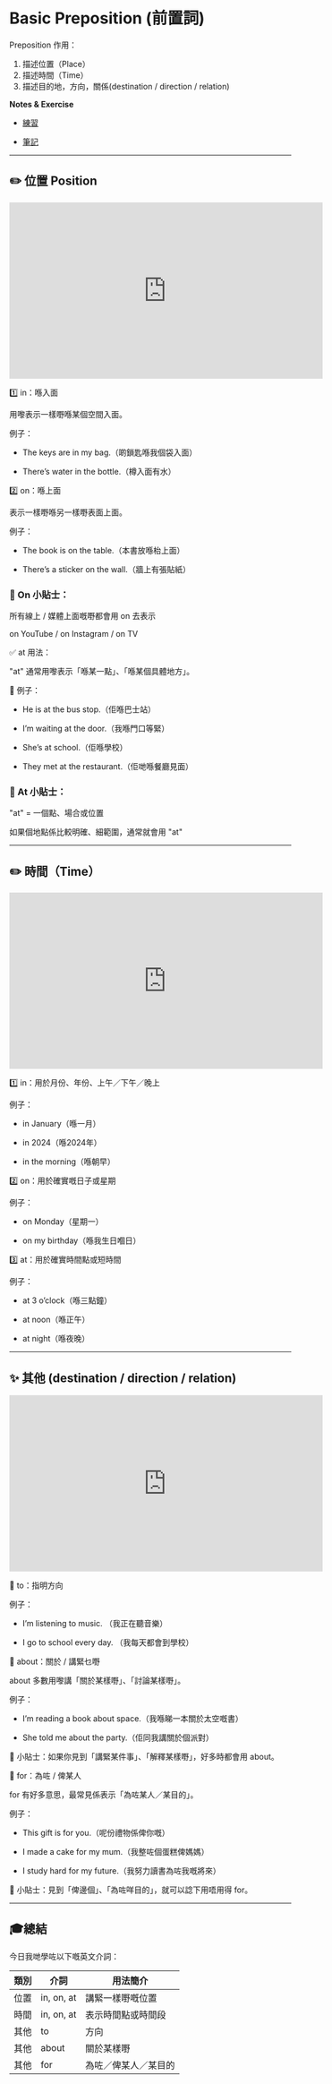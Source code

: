 # Basic Preposition (前置詞)

Preposition 作用：

1. 描述位置（Place）
2. 描述時間（Time）
3. 描述目的地，方向，關係(destination / direction / relation)


__Notes & Exercise__

- [練習](https://res.cloudinary.com/ltdev/image/upload/v1743561865/basic_preposition_ex_azyshi.pdf)

- [筆記](https://res.cloudinary.com/ltdev/image/upload/v1743561865/basic_preposition_bt2cvx.pdf)

---

## ✏️ 位置 Position 


<iframe width="560" height="315" src="https://www.youtube.com/embed/Ji3E2DLJxYc?si=q-etOIfosoFAsF5R" title="YouTube video player" frameborder="0" allow="accelerometer; autoplay; clipboard-write; encrypted-media; gyroscope; picture-in-picture; web-share" referrerpolicy="strict-origin-when-cross-origin" allowfullscreen></iframe>

1️⃣ in：喺入面

用嚟表示一樣嘢喺某個空間入面。

例子：

- The keys are in my bag.（啲鎖匙喺我個袋入面）

- There’s water in the bottle.（樽入面有水）

2️⃣ on：喺上面

表示一樣嘢喺另一樣嘢表面上面。

例子：

- The book is on the table.（本書放喺枱上面）

- There’s a sticker on the wall.（牆上有張貼紙）

### 🎯 On 小貼士：

所有線上 / 媒體上面嘅嘢都會用 on 去表示

on YouTube / on Instagram / on TV


✅ at  用法：

"at" 通常用嚟表示「喺某一點」、「喺某個具體地方」。

📘 例子：

- He is at the bus stop.（佢喺巴士站）

- I’m waiting at the door.（我喺門口等緊）

- She’s at school.（佢喺學校）

- They met at the restaurant.（佢哋喺餐廳見面）

### 🎯 At 小貼士：

"at" = 一個點、場合或位置

如果個地點係比較明確、細範圍，通常就會用 "at"

---

## ✏️ 時間（Time）


<iframe width="560" height="315" src="https://www.youtube.com/embed/8nTvun9R-Hw?si=7Jqq7TarlszqmFdk" title="YouTube video player" frameborder="0" allow="accelerometer; autoplay; clipboard-write; encrypted-media; gyroscope; picture-in-picture; web-share" referrerpolicy="strict-origin-when-cross-origin" allowfullscreen></iframe>

1️⃣ in：用於月份、年份、上午／下午／晚上

例子：

- in January（喺一月）

- in 2024（喺2024年）

- in the morning（喺朝早）

2️⃣ on：用於確實嘅日子或星期

例子：

- on Monday（星期一）

- on my birthday（喺我生日嗰日）

3️⃣ at：用於確實時間點或短時間

例子：

- at 3 o’clock（喺三點鐘）

- at noon（喺正午）

- at night（喺夜晚）

---

## ✨ 其他 (destination / direction / relation)


<iframe width="560" height="315" src="https://www.youtube.com/embed/JSAtW19MsIQ?si=-6psuNsJXAEQsyC-" title="YouTube video player" frameborder="0" allow="accelerometer; autoplay; clipboard-write; encrypted-media; gyroscope; picture-in-picture; web-share" referrerpolicy="strict-origin-when-cross-origin" allowfullscreen></iframe>

🔹 to：指明方向

例子：

- I’m listening to music. （我正在聽音樂）

- I go to school every day. （我每天都會到學校）

🔹 about：關於 / 講緊乜嘢

about 多數用嚟講「關於某樣嘢」、「討論某樣嘢」。

例子：

- I’m reading a book about space.（我喺睇一本關於太空嘅書）

- She told me about the party.（佢同我講關於個派對）

📌 小貼士：如果你見到「講緊某件事」、「解釋某樣嘢」，好多時都會用 about。


🔹 for：為咗 / 俾某人

for 有好多意思，最常見係表示「為咗某人／某目的」。

例子：

- This gift is for you.（呢份禮物係俾你嘅）

- I made a cake for my mum.（我整咗個蛋糕俾媽媽）

- I study hard for my future.（我努力讀書為咗我嘅將來）

📌 小貼士：見到「俾邊個」、「為咗咩目的」，就可以諗下用唔用得 for。


---

## 🎓總結

今日我哋學咗以下嘅英文介詞：

| 類別 | 介詞         | 用法簡介                         |
|------|--------------|----------------------------------|
| 位置 | in, on, at   | 講緊一樣嘢嘅位置                |
| 時間 | in, on, at   | 表示時間點或時間段              |
| 其他 | to           | 方向                             |
| 其他 | about        | 關於某樣嘢                       |
| 其他 | for          | 為咗／俾某人／某目的             |
